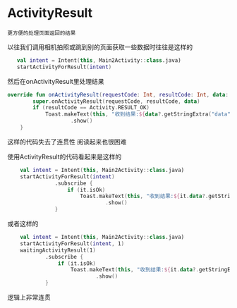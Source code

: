 # ActivityResult
    更方便的处理页面返回的结果
    
以往我们调用相机拍照或跳到别的页面获取一些数据时往往是这样的

```kotlin
   val intent = Intent(this, Main2Activity::class.java)
   startActivityForResult(intent)
```

然后在onActivityResult里处理结果

```kotlin
override fun onActivityResult(requestCode: Int, resultCode: Int, data: Intent?) {
        super.onActivityResult(requestCode, resultCode, data)
        if (resultCode == Activity.RESULT_OK)
            Toast.makeText(this, "收到结果:${data?.getStringExtra("data")}", Toast.LENGTH_SHORT)
                    .show()
    }
```

这样的代码失去了连贯性 阅读起来也很困难

使用ActivityResult的代码看起来是这样的

```kotlin
    val intent = Intent(this, Main2Activity::class.java)
    startActivityForResult(intent)
               .subscribe {
                   if (it.isOk)
                       Toast.makeText(this, "收到结果:${it.data?.getStringExtra("data")}", Toast.LENGTH_SHORT)
                               .show()
               }
```
或者这样的

```kotlin
    val intent = Intent(this, Main2Activity::class.java)
    startActivityForResult(intent, 1)
    waitingActivityResult(1)
            .subscribe {
                if (it.isOk)
                    Toast.makeText(this, "收到结果:${it.data?.getStringExtra("data")}", Toast.LENGTH_SHORT)
                            .show()
            }

```

逻辑上非常连贯

